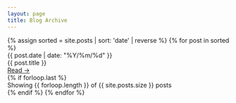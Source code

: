 ```yaml
---
layout: page
title: Blog Archive
---
```


<section class="blog archive">
    {% assign sorted = site.posts | sort: 'date' | reverse %}
    {% for post in sorted %}
        <div class="links">
            <div class="link-date">{{ post.date | date: "%Y/%m/%d" }}</div>
            <div class="link-title">{{ post.title }}</div>
            <a class="blue" href="{{ post.url | prepend: site.baseurl | prepend: site.url }}">
                Read	
            </a>
            <a class="blue small" href="{{ post.url | prepend: site.baseurl | prepend: site.url }}">
                &rarr;	
            </a>
        </div>
        {% if forloop.last %}
            <div class="section-footer">
                <span>Showing {{ forloop.length }} of {{ site.posts.size }} posts</span>
            </div>
        {% endif %}
    {% endfor %}
</section>
